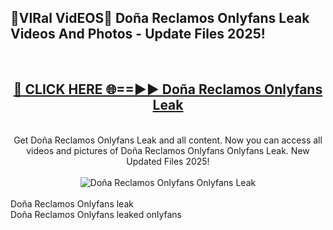 <h2>🔴VIRal VidEOS🔴 Doña Reclamos Onlyfans Leak Videos And Photos - Update Files 2025!</h2>
<br>
<div align="center">
<h2><a href="https://213.232.235.80/live/video.php?q=doña-reclamos-onlyfans" rel="nofollow">🔴 CLICK HERE 🌐==►► Doña Reclamos Onlyfans Leak</a></h2>
<br>
Get Doña Reclamos Onlyfans Leak and all content. Now you can access all videos and pictures of Doña Reclamos Onlyfans Onlyfans Leak. New Updated Files 2025!
<br>
<br>
<a href="https://213.232.235.80/live/video.php?q=doña-reclamos-onlyfans" rel="nofollow" data-target="animated-image.originalLink"><img src="https://i.imgur.com/dJHk4Zq.gif" alt="Doña Reclamos Onlyfans Onlyfans Leak" style="max-width: 100%; display: inline-block;" data-target="animated-image.originalImage"></a>
</div>
<br>
Doña Reclamos Onlyfans leak<br>
Doña Reclamos Onlyfans leaked onlyfans